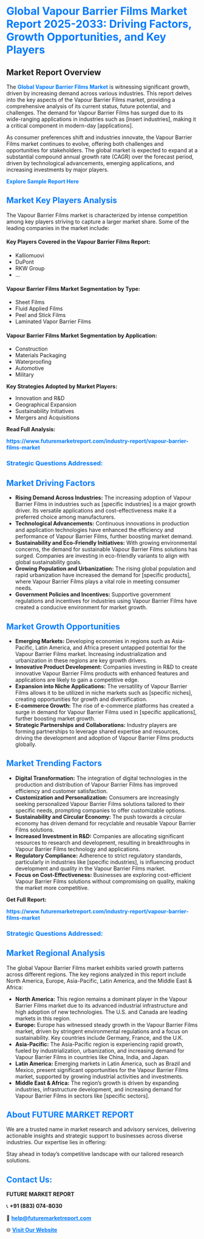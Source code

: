 <h1 style="color: #007BFF;">Global Vapour Barrier Films Market Report 2025-2033: Driving Factors, Growth Opportunities, and Key Players</h1>

<section id="overview">
<h2>Market Report Overview</h2>
<p>The <a href="https://www.futuremarketreport.com/industry-report/vapour-barrier-films-market" style="color: #007BFF; text-decoration: none;"><strong>Global Vapour Barrier Films Market</strong></a> is witnessing significant growth, driven by increasing demand across various industries. This report delves into the key aspects of the Vapour Barrier Films market, providing a comprehensive analysis of its current status, future potential, and challenges. The demand for Vapour Barrier Films has surged due to its wide-ranging applications in industries such as [insert industries], making it a critical component in modern-day [applications].</p>
<p>As consumer preferences shift and industries innovate, the Vapour Barrier Films market continues to evolve, offering both challenges and opportunities for stakeholders. The global market is expected to expand at a substantial compound annual growth rate (CAGR) over the forecast period, driven by technological advancements, emerging applications, and increasing investments by major players.</p>
</section>

<section id="overview">
<p><a href="https://www.futuremarketreport.com/request-sample/reportId=75711" style="color: #007BFF; text-decoration: none;"><strong>Explore Sample Report Here</strong></a></p>
</section>

<section id="key-players">
<h2 style="color: #007BFF;">Market Key Players Analysis</h2>
<p>The Vapour Barrier Films market is characterized by intense competition among key players striving to capture a larger market share. Some of the leading companies in the market include:</p>
<h4>Key Players Covered in the Vapour Barrier Films Report:</h4>
<ul><li>Kalliomuovi</li><li>DuPont</li><li>RKW Group</li><li>...</li></ul>
<h4>Vapour Barrier Films Market Segmentation by Type:</h4>
<ul><li>Sheet Films</li><li>Fluid Applied Films</li><li>Peel and Stick Films</li><li>Laminated Vapor Barrier Films</li></ul>

<h4>Vapour Barrier Films Market Segmentation by Application:</h4>
<ul><li>Construction</li><li>Materials Packaging</li><li>Waterproofing</li><li>Automotive</li><li>Military</li></ul>
<p><strong>Key Strategies Adopted by Market Players:</strong></p>
<ul>
<li>Innovation and R&D</li>
<li>Geographical Expansion</li>
<li>Sustainability Initiatives</li>
<li>Mergers and Acquisitions</li>
</ul>
</section>

<section>
<p><strong>Read Full Analysis: </strong></p><a href="https://www.futuremarketreport.com/industry-report/vapour-barrier-films-market" style="color: #007BFF; text-decoration: none;"><strong>https://www.futuremarketreport.com/industry-report/vapour-barrier-films-market</strong></a>
<h3 style="color: #007BFF;">Strategic Questions Addressed:</h3>
</section>

<section id="driving-factors">
<h2 style="color: #007BFF;">Market Driving Factors</h2>
<ul>
<li><strong>Rising Demand Across Industries:</strong> The increasing adoption of Vapour Barrier Films in industries such as [specific industries] is a major growth driver. Its versatile applications and cost-effectiveness make it a preferred choice among manufacturers.</li>
<li><strong>Technological Advancements:</strong> Continuous innovations in production and application technologies have enhanced the efficiency and performance of Vapour Barrier Films, further boosting market demand.</li>
<li><strong>Sustainability and Eco-Friendly Initiatives:</strong> With growing environmental concerns, the demand for sustainable Vapour Barrier Films solutions has surged. Companies are investing in eco-friendly variants to align with global sustainability goals.</li>
<li><strong>Growing Population and Urbanization:</strong> The rising global population and rapid urbanization have increased the demand for [specific products], where Vapour Barrier Films plays a vital role in meeting consumer needs.</li>
<li><strong>Government Policies and Incentives:</strong> Supportive government regulations and incentives for industries using Vapour Barrier Films have created a conducive environment for market growth.</li>
</ul>
</section>

<section id="growth-opportunities">
<h2 style="color: #007BFF;">Market Growth Opportunities</h2>
<ul>
<li><strong>Emerging Markets:</strong> Developing economies in regions such as Asia-Pacific, Latin America, and Africa present untapped potential for the Vapour Barrier Films market. Increasing industrialization and urbanization in these regions are key growth drivers.</li>
<li><strong>Innovative Product Development:</strong> Companies investing in R&D to create innovative Vapour Barrier Films products with enhanced features and applications are likely to gain a competitive edge.</li>
<li><strong>Expansion into Niche Applications:</strong> The versatility of Vapour Barrier Films allows it to be utilized in niche markets such as [specific niches], creating opportunities for growth and diversification.</li>
<li><strong>E-commerce Growth:</strong> The rise of e-commerce platforms has created a surge in demand for Vapour Barrier Films used in [specific applications], further boosting market growth.</li>
<li><strong>Strategic Partnerships and Collaborations:</strong> Industry players are forming partnerships to leverage shared expertise and resources, driving the development and adoption of Vapour Barrier Films products globally.</li>
</ul>
</section>

<section id="trending-factors">
<h2 style="color: #007BFF;">Market Trending Factors</h2>
<ul>
<li><strong>Digital Transformation:</strong> The integration of digital technologies in the production and distribution of Vapour Barrier Films has improved efficiency and customer satisfaction.</li>
<li><strong>Customization and Personalization:</strong> Consumers are increasingly seeking personalized Vapour Barrier Films solutions tailored to their specific needs, prompting companies to offer customizable options.</li>
<li><strong>Sustainability and Circular Economy:</strong> The push towards a circular economy has driven demand for recyclable and reusable Vapour Barrier Films solutions.</li>
<li><strong>Increased Investment in R&D:</strong> Companies are allocating significant resources to research and development, resulting in breakthroughs in Vapour Barrier Films technology and applications.</li>
<li><strong>Regulatory Compliance:</strong> Adherence to strict regulatory standards, particularly in industries like [specific industries], is influencing product development and quality in the Vapour Barrier Films market.</li>
<li><strong>Focus on Cost-Effectiveness:</strong> Businesses are exploring cost-efficient Vapour Barrier Films solutions without compromising on quality, making the market more competitive.</li>
</ul>
</section>

<section>
<p><strong>Get Full Report: </strong></p><a href="https://www.futuremarketreport.com/industry-report/vapour-barrier-films-market" style="color: #007BFF; text-decoration: none;"><strong>https://www.futuremarketreport.com/industry-report/vapour-barrier-films-market</strong></a>
<h3 style="color: #007BFF;">Strategic Questions Addressed:</h3>
</section>


<section id="regional-analysis">
<h2 style="color: #007BFF;">Market Regional Analysis</h2>
<p>The global Vapour Barrier Films market exhibits varied growth patterns across different regions. The key regions analyzed in this report include North America, Europe, Asia-Pacific, Latin America, and the Middle East & Africa:</p>
<ul>
<li><strong>North America:</strong> This region remains a dominant player in the Vapour Barrier Films market due to its advanced industrial infrastructure and high adoption of new technologies. The U.S. and Canada are leading markets in this region.</li>
<li><strong>Europe:</strong> Europe has witnessed steady growth in the Vapour Barrier Films market, driven by stringent environmental regulations and a focus on sustainability. Key countries include Germany, France, and the U.K.</li>
<li><strong>Asia-Pacific:</strong> The Asia-Pacific region is experiencing rapid growth, fueled by industrialization, urbanization, and increasing demand for Vapour Barrier Films in countries like China, India, and Japan.</li>
<li><strong>Latin America:</strong> Emerging markets in Latin America, such as Brazil and Mexico, present significant opportunities for the Vapour Barrier Films market, supported by growing industrial activities and investments.</li>
<li><strong>Middle East & Africa:</strong> The region’s growth is driven by expanding industries, infrastructure development, and increasing demand for Vapour Barrier Films in sectors like [specific sectors].</li>
</ul>
</section>

<footer>
<h2 style="color: #007BFF;">About FUTURE MARKET REPORT</h2>
<p>We are a trusted name in market research and advisory services, delivering actionable insights and strategic support to businesses across diverse industries. Our expertise lies in offering:</p>

<p>Stay ahead in today’s competitive landscape with our tailored research solutions.</p>

<h2 style="color: #007BFF;">Contact Us:</h2>
<p><strong>FUTURE MARKET REPORT</strong></p>
<p>📞 <strong>+91 (883) 074-8030</strong></p>
<p>📧 <strong><a href="mailto:help@futuremarketreport.com" style="color: #007BFF;">help@futuremarketreport.com</a></strong></p>
<p>🌐 <strong><a href="https://www.futuremarketreport.com/" style="color: #007BFF;">Visit Our Website</a></strong></p>
</footer>